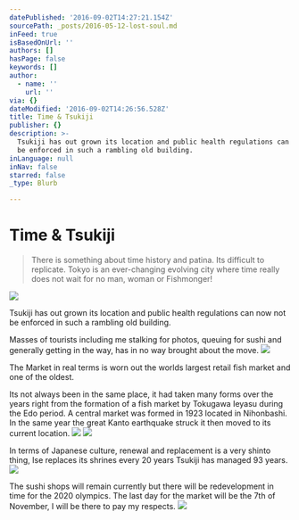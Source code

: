 ```yaml
---
datePublished: '2016-09-02T14:27:21.154Z'
sourcePath: _posts/2016-05-12-lost-soul.md
inFeed: true
isBasedOnUrl: ''
authors: []
hasPage: false
keywords: []
author:
  - name: ''
    url: ''
via: {}
dateModified: '2016-09-02T14:26:56.528Z'
title: Time & Tsukiji
publisher: {}
description: >-
  Tsukiji has out grown its location and public health regulations can now not
  be enforced in such a rambling old building.
inLanguage: null
inNav: false
starred: false
_type: Blurb

---
```

# Time & Tsukiji

> There is something about time history and patina. Its difficult to replicate. Tokyo is an ever-changing evolving city where time really does not wait for no man, woman or Fishmonger!

![](https://s3-us-west-2.amazonaws.com/the-grid-img/p/7fbe217e3d4aad7de87de3497f0eddea2c8cfff6.jpg)

Tsukiji has out grown its location and public health regulations can now not be enforced in such a rambling old building.

Masses of tourists including me stalking for photos, queuing for sushi and generally getting in the way, has in no way brought about the move.
![](https://s3-us-west-2.amazonaws.com/the-grid-img/p/439bf39ed06fa508fc91c4a3409be8dded8215a3.jpg)

The Market in real terms is worn out the worlds largest retail fish market and one of the oldest.

Its not always been in the same place, it had taken many forms over the years right from the formation of a fish market by Tokugawa Ieyasu during the Edo period. A central market was formed in 1923 located in Nihonbashi. In the same year the great Kanto earthquake struck it then moved to its current location.
![](https://s3-us-west-2.amazonaws.com/the-grid-img/p/4b6e5837e45487521b30a9bce365d273c298fcc4.jpg)
![](https://the-grid-user-content.s3-us-west-2.amazonaws.com/b64344ef-2c1f-4468-89f6-f0f8f6358add.jpg)

In terms of Japanese culture, renewal and replacement is a very shinto thing, Ise replaces its shrines every 20 years Tsukiji has managed 93 years.
![](https://s3-us-west-2.amazonaws.com/the-grid-img/p/acd3635d96377dbc4ab50c03650137726a7f2f85.jpg)

The sushi shops will remain currently but there will be redevelopment in time for the 2020 olympics. The last day for the market will be the 7th of November, I will be there to pay my respects.
![](https://s3-us-west-2.amazonaws.com/the-grid-img/p/3245ce17170c2fd9dba00653c2b4621dbfce667d.jpg)